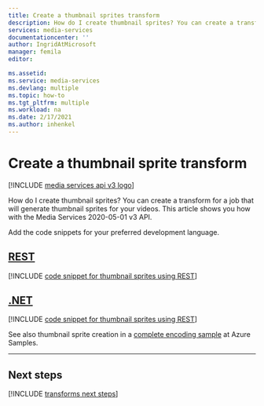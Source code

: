 ```yaml
---
title: Create a thumbnail sprites transform
description: How do I create thumbnail sprites? You can create a transform for a job that will generate thumbnail sprites for your videos.  This article shows you how.
services: media-services
documentationcenter: ''
author: IngridAtMicrosoft
manager: femila
editor: 

ms.assetid:
ms.service: media-services
ms.devlang: multiple
ms.topic: how-to
ms.tgt_pltfrm: multiple
ms.workload: na
ms.date: 2/17/2021
ms.author: inhenkel
---
```


# Create a thumbnail sprite transform

[!INCLUDE [media services api v3 logo](./includes/v3-hr.md)]

How do I create thumbnail sprites? You can create a transform for a job that will generate thumbnail sprites for your videos.  This article shows you how with the Media Services 2020-05-01 v3 API.

Add the code snippets for your preferred development language.

## [REST](#tab/rest/)

[!INCLUDE [code snippet for thumbnail sprites using REST](./includes/task-create-thumb-sprites-rest.md)]

## [.NET](#tab/dotnet/)

[!INCLUDE [code snippet for thumbnail sprites using REST](./includes/task-create-thumb-sprites-dotnet.md)]

See also thumbnail sprite creation in a [complete encoding sample](https://github.com/Azure-Samples/media-services-v3-dotnet/blob/main/VideoEncoding/Encoding_SpriteThumbnail/Program.cs#L261-L287) at Azure Samples.

---

## Next steps

[!INCLUDE [transforms next steps](./includes/transforms-next-steps.md)]
